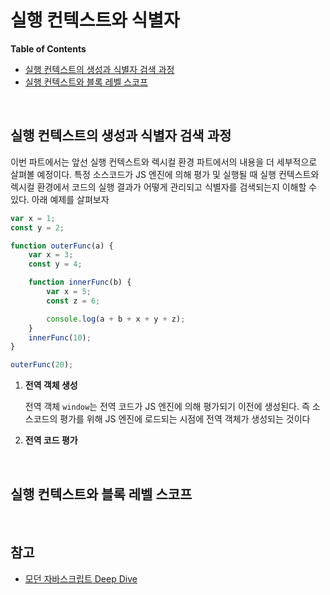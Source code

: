 # 실행 컨텍스트와 식별자

**Table of Contents**

- [실행 컨텍스트의 생성과 식별자 검색 과정](#실행-컨텍스트의-생성과-식별자-검색-과정)
- [실행 컨텍스트와 블록 레벨 스코프](#실행-컨텍스트와-블록-레벨-스코프)

<br>

## 실행 컨텍스트의 생성과 식별자 검색 과정

이번 파트에서는 앞선 실행 컨텍스트와 렉시컬 환경 파트에서의 내용을 더 세부적으로 살펴볼 예정이다. 특정 소스코드가 JS 엔진에 의해 평가 및 실행될 때 실행 컨텍스트와 렉시컬 환경에서 코드의 실행 결과가 어떻게 관리되고 식별자를 검색되는지 이해할 수 있다. 아래 예제를 살펴보자

```javascript
var x = 1;
const y = 2; 

function outerFunc(a) {
    var x = 3; 
    const y = 4; 

    function innerFunc(b) {
        var x = 5; 
        const z = 6; 

        console.log(a + b + x + y + z); 
    }
    innerFunc(10); 
} 

outerFunc(20);
```

1. **전역 객체 생성**

   전역 객체 `window`는 전역 코드가 JS 엔진에 의해 평가되기 이전에 생성된다. 즉 소스코드의 평가를 위해 JS 엔진에 로드되는 시점에 전역 객체가 생성되는 것이다

2. **전역 코드 평가**

<br>

## 실행 컨텍스트와 블록 레벨 스코프

<br>

## 참고

- [모던 자바스크립트 Deep Dive]()